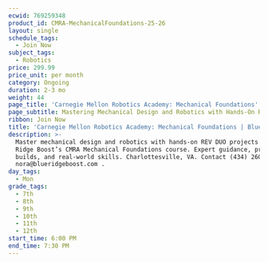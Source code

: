```yaml
---
ecwid: 769259348
product_id: CMRA-MechanicalFoundations-25-26
layout: single
schedule_tags:
  - Join Now
subject_tags:
  - Robotics
price: 299.99
price_unit: per month
category: Ongoing
duration: 2-3 mo
weight: 44
page_title: 'Carnegie Mellon Robotics Academy: Mechanical Foundations'
page_subtitle: Mastering Mechanical Design and Robotics with Hands-On REV DUO Projects
ribbon: Join Now
title: 'Carnegie Mellon Robotics Academy: Mechanical Foundations | Blue Ridge Boost'
description: >-
  Master mechanical design and robotics with hands-on REV DUO projects in Blue
  Ridge Boost’s CMRA Mechanical Foundations course. Expert guidance, practical
  builds, and real-world skills. Charlottesville, VA. Contact (434) 260-0636 or
  nora@blueridgeboost.com .
day_tags:
  - Mon
grade_tags:
  - 7th
  - 8th
  - 9th
  - 10th
  - 11th
  - 12th
start_time: 6:00 PM
end_time: 7:30 PM
---
```



